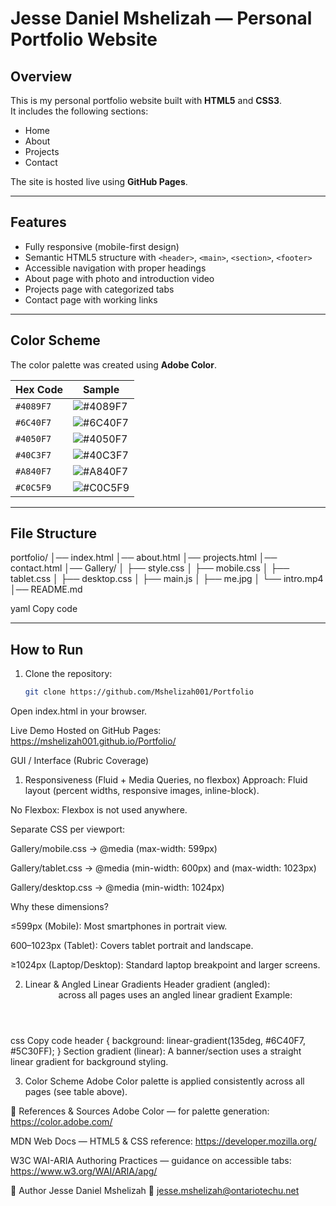 # Jesse Daniel Mshelizah — Personal Portfolio Website

##  Overview
This is my personal portfolio website built with **HTML5** and **CSS3**.  
It includes the following sections:
- Home
- About
- Projects
- Contact  

The site is hosted live using **GitHub Pages**.

---

## Features
- Fully responsive (mobile-first design)
- Semantic HTML5 structure with `<header>`, `<main>`, `<section>`, `<footer>`
- Accessible navigation with proper headings
- About page with photo and introduction video
- Projects page with categorized tabs
- Contact page with working links

---

## Color Scheme
The color palette was created using **Adobe Color**.

| Hex Code  | Sample |
|-----------|--------|
| `#4089F7` | ![#4089F7](https://via.placeholder.com/20/4089F7/000000?text=+) |
| `#6C40F7` | ![#6C40F7](https://via.placeholder.com/20/6C40F7/000000?text=+) |
| `#4050F7` | ![#4050F7](https://via.placeholder.com/20/4050F7/000000?text=+) |
| `#40C3F7` | ![#40C3F7](https://via.placeholder.com/20/40C3F7/000000?text=+) |
| `#A840F7` | ![#A840F7](https://via.placeholder.com/20/A840F7/000000?text=+) |
| `#C0C5F9` | ![#C0C5F9](https://via.placeholder.com/20/C0C5F9/000000?text=+) |

---

## File Structure
portfolio/
│── index.html
│── about.html
│── projects.html
│── contact.html
│── Gallery/
│ ├── style.css
│ ├── mobile.css
│ ├── tablet.css
│ ├── desktop.css
│ ├── main.js
│ ├── me.jpg
│ └── intro.mp4
│── README.md

yaml
Copy code

---

## How to Run
1. Clone the repository:
   ```bash
   git clone https://github.com/Mshelizah001/Portfolio
Open index.html in your browser.

Live Demo
Hosted on GitHub Pages:
  https://mshelizah001.github.io/Portfolio/

GUI / Interface (Rubric Coverage)
1) Responsiveness (Fluid + Media Queries, no flexbox)
Approach: Fluid layout (percent widths, responsive images, inline-block).

No Flexbox: Flexbox is not used anywhere.

Separate CSS per viewport:

Gallery/mobile.css → @media (max-width: 599px)

Gallery/tablet.css → @media (min-width: 600px) and (max-width: 1023px)

Gallery/desktop.css → @media (min-width: 1024px)

Why these dimensions?

≤599px (Mobile): Most smartphones in portrait view.

600–1023px (Tablet): Covers tablet portrait and landscape.

≥1024px (Laptop/Desktop): Standard laptop breakpoint and larger screens.

2) Linear & Angled Linear Gradients
Header gradient (angled): <header> across all pages uses an angled linear gradient
Example:

css
Copy code
header {
  background: linear-gradient(135deg, #6C40F7, #5C30FF);
}
Section gradient (linear): A banner/section uses a straight linear gradient for background styling.

3) Color Scheme
Adobe Color palette is applied consistently across all pages (see table above).

📖 References & Sources
Adobe Color — for palette generation: https://color.adobe.com/

MDN Web Docs — HTML5 & CSS reference: https://developer.mozilla.org/

W3C WAI-ARIA Authoring Practices — guidance on accessible tabs: https://www.w3.org/WAI/ARIA/apg/

👤 Author
Jesse Daniel Mshelizah
📧 jesse.mshelizah@ontariotechu.net